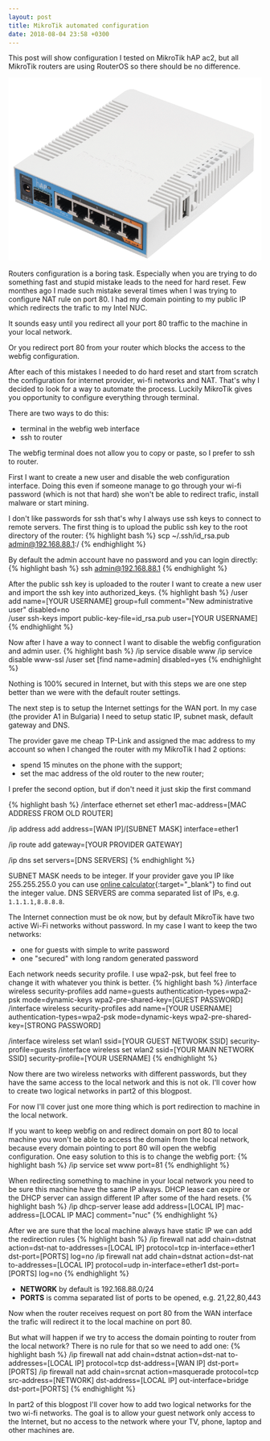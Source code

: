 ```yaml
---
layout: post
title: MikroTik automated configuration
date: 2018-08-04 23:58 +0300
---
```


This post will show configuration I tested on MikroTik hAP ac2, but all MikroTik routers are using RouterOS so there should be no difference.

![ScreenShot ](/assets/posts/img/hap-ac.png "MikroTik hAP ac 2")

Routers configuration is a boring task. Especially when you are trying to do something fast and stupid mistake leads to the need for hard reset.
Few monthes ago I made such mistake several times when I was trying to configure NAT rule on port 80. I had my domain pointing to my public IP which redirects the trafic to my Intel NUC.

It sounds easy until you redirect all your port 80 traffic to the machine in your local network.

Or you redirect port 80 from your router which blocks the access to the webfig configuration.

After each of this mistakes I needed to do hard reset and start from scratch the configuration for internet provider, wi-fi networks and NAT. That's why I decided to look for a way to automate the process. Luckily MikroTik gives you opportunity to configure everything through terminal.

There are two ways to do this:
* terminal in the webfig web interface
* ssh to router 

The webfig terminal does not allow you to copy or paste, so I prefer to ssh to router.

First I want to create a new user and disable the web configuration interface. Doing this even if someone manage to go through your wi-fi password (which is not that hard) she won't be able to redirect trafic, install malware or start mining.

I don't like passwords for ssh that's why I always use ssh keys to connect to remote servers. The first thing is to upload the public ssh key to the root directory of the router:
{% highlight bash %}
scp ~/.ssh/id_rsa.pub admin@192.168.88.1:/
{% endhighlight %}

By default the admin account have no password and you can login directly:
{% highlight bash %}
ssh admin@192.168.88.1
{% endhighlight %}

After the public ssh key is uploaded to the router I want to create a new user and import the ssh key into authorized_keys.
{% highlight bash %}
/user add name=[YOUR USERNAME] group=full comment="New administrative user" disabled=no  
/user ssh-keys import public-key-file=id_rsa.pub user=[YOUR USERNAME]
{% endhighlight %}

Now after I have a way to connect I want to disable the webfig configuration and admin user.
{% highlight bash %}
/ip service disable www
/ip service disable www-ssl
/user set [find name=admin] disabled=yes
{% endhighlight %}

Nothing is 100% secured in Internet, but with this steps we are one step better than we were with the default router settings.

The next step is to setup the Internet settings for the WAN port. In my case (the provider A1 in Bulgaria) I need to setup static IP, subnet mask, default gateway and DNS.

The provider gave me cheap TP-Link and assigned the mac address to my account so when I changed the router with my MikroTik I had 2 options:
* spend 15 minutes on the phone with the support;
* set the mac address of the old router to the new router;

I prefer the second option, but if don't need it just skip the first command

{% highlight bash %}
/interface ethernet set ether1 mac-address=[MAC ADDRESS FROM OLD ROUTER]

/ip address add address=[WAN IP]/[SUBNET MASK] interface=ether1

/ip route add gateway=[YOUR PROVIDER GATEWAY]

/ip dns set servers=[DNS SERVERS]
{% endhighlight %}

SUBNET MASK needs to be integer. If your provider gave you IP like 255.255.255.0 you can use [online calculator](http://www.subnet-calculator.com){:target="_blank"} to find out the integer value.
DNS SERVERS are comma separated list of IPs, e.g. `1.1.1.1,8.8.8.8`.

The Internet connection must be ok now, but by default MikroTik have two active Wi-Fi networks without password. In my case I want to keep the two networks:
* one for guests with simple to write password
* one "secured" with long random generated password

Each network needs security profile. I use wpa2-psk, but feel free to change it with whatever you think is better.
{% highlight bash %}
/interface wireless security-profiles add name=guests authentication-types=wpa2-psk mode=dynamic-keys wpa2-pre-shared-key=[GUEST PASSWORD]
/interface wireless security-profiles add name=[YOUR USERNAME] authentication-types=wpa2-psk mode=dynamic-keys wpa2-pre-shared-key=[STRONG PASSWORD]

/interface wireless set wlan1 ssid=[YOUR GUEST NETWORK SSID] security-profile=guests 
/interface wireless set wlan2 ssid=[YOUR MAIN NETWORK SSID] security-profile=[YOUR USERNAME] 
{% endhighlight %}

Now there are two wireless networks with different passwords, but they have the same access to the local network and this is not ok. I'll cover how to create two logical networks in part2 of this blogpost.

For now I'll cover just one more thing which is port redirection to machine in the local network.

If you want to keep webfig on and redirect domain on port 80 to local machine you won't be able to access the domain from the local network, because every domain pointing to port 80 will open the webfig configuration. One easy solution to this is to change the webfig port:
{% highlight bash %}
/ip service set www port=81
{% endhighlight %}

When redirecting something to machine in your local network you need to be sure this machine have the same IP always. DHCP lease can expire or the DHCP server can assign different IP after some of the hard resets.
{% highlight bash %}
/ip dhcp-server lease add address=[LOCAL IP] mac-address=[LOCAL IP MAC] comment="nuc"
{% endhighlight %}

After we are sure that the local machine always have static IP we can add the redirection rules
{% highlight bash %}
/ip firewall nat add chain=dstnat action=dst-nat to-addresses=[LOCAL IP] protocol=tcp in-interface=ether1 dst-port=[PORTS] log=no
/ip firewall nat add chain=dstnat action=dst-nat to-addresses=[LOCAL IP] protocol=udp in-interface=ether1 dst-port=[PORTS] log=no
{% endhighlight %}
* **NETWORK** by default is 192.168.88.0/24
* **PORTS** is comma separated list of ports to be opened, e.g. 21,22,80,443

Now when the router receives request on port 80 from the WAN interface the trafic will redirect it to the local machine on port 80.

But what will happen if we try to access the domain pointing to router from the local network? There is no rule for that so we need to add one:
{% highlight bash %}
/ip firewall nat add chain=dstnat action=dst-nat to-addresses=[LOCAL IP] protocol=tcp dst-address=[WAN IP] dst-port=[PORTS]
/ip firewall nat add chain=srcnat action=masquerade protocol=tcp src-address=[NETWORK] dst-address=[LOCAL IP] out-interface=bridge dst-port=[PORTS]
{% endhighlight %}

In part2 of this blogpost I'll cover how to add two logical networks for the two wi-fi networks. The goal is to allow your guest network only access to the Internet, but no access to the network where your TV, phone, laptop and other machines are.